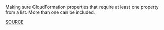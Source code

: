 Making sure CloudFormation properties that require at least one property from a list. More than one can be included.

[SOURCE](https://github.com/awslabs/cfn-python-lint)